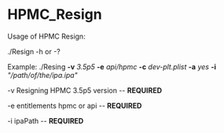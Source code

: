 # HPMC_Resign
 Usage of HPMC Resign:

./Resign -h or -?

Example:
./Resing **-v** *3.5p5* **-e** *api/hpmc* **-c** *dev-plt.plist* **-a** *yes* **-i** *"/path/of/the/ipa.ipa"*

-v Resigning HPMC 3.5p5 version -- **REQUIRED**

-e entitlements hpmc or api -- **REQUIRED**

-i ipaPath -- **REQUIRED**
